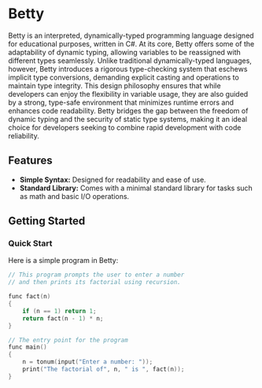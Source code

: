 # Betty

Betty is an interpreted, dynamically-typed programming language designed for educational purposes, written in C#. At its core, Betty offers some of the adaptability of dynamic typing, allowing variables to be reassigned with different types seamlessly. Unlike traditional dynamically-typed languages, however, Betty introduces a rigorous type-checking system that eschews implicit type conversions, demanding explicit casting and operations to maintain type integrity. This design philosophy ensures that while developers can enjoy the flexibility in variable usage, they are also guided by a strong, type-safe environment that minimizes runtime errors and enhances code readability. Betty bridges the gap between the freedom of dynamic typing and the security of static type systems, making it an ideal choice for developers seeking to combine rapid development with code reliability.

## Features

- **Simple Syntax:** Designed for readability and ease of use.
- **Standard Library:** Comes with a minimal standard library for tasks such as math and basic I/O operations.

## Getting Started

### Quick Start

Here is a simple program in Betty:

```C
// This program prompts the user to enter a number
// and then prints its factorial using recursion.

func fact(n)
{
    if (n == 1) return 1;
    return fact(n - 1) * n;
}

// The entry point for the program
func main()
{
    n = tonum(input("Enter a number: "));
    print("The factorial of", n, " is ", fact(n));
}
